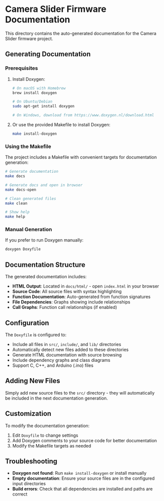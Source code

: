 # Camera Slider Firmware Documentation

This directory contains the auto-generated documentation for the Camera Slider firmware project.

## Generating Documentation

### Prerequisites

1. Install Doxygen:
   ```bash
   # On macOS with Homebrew
   brew install doxygen
   
   # On Ubuntu/Debian
   sudo apt-get install doxygen
   
   # On Windows, download from https://www.doxygen.nl/download.html
   ```

2. Or use the provided Makefile to install Doxygen:
   ```bash
   make install-doxygen
   ```

### Using the Makefile

The project includes a Makefile with convenient targets for documentation generation:

```bash
# Generate documentation
make docs

# Generate docs and open in browser
make docs-open

# Clean generated files
make clean

# Show help
make help
```

### Manual Generation

If you prefer to run Doxygen manually:

```bash
doxygen Doxyfile
```

## Documentation Structure

The generated documentation includes:

- **HTML Output**: Located in `docs/html/` - open `index.html` in your browser
- **Source Code**: All source files with syntax highlighting
- **Function Documentation**: Auto-generated from function signatures
- **File Dependencies**: Graphs showing include relationships
- **Call Graphs**: Function call relationships (if enabled)

## Configuration

The `Doxyfile` is configured to:

- Include all files in `src/`, `include/`, and `lib/` directories
- Automatically detect new files added to these directories
- Generate HTML documentation with source browsing
- Include dependency graphs and class diagrams
- Support C, C++, and Arduino (.ino) files

## Adding New Files

Simply add new source files to the `src/` directory - they will automatically be included in the next documentation generation.

## Customization

To modify the documentation generation:

1. Edit `Doxyfile` to change settings
2. Add Doxygen comments to your source code for better documentation
3. Modify the Makefile targets as needed

## Troubleshooting

- **Doxygen not found**: Run `make install-doxygen` or install manually
- **Empty documentation**: Ensure your source files are in the configured input directories
- **Build errors**: Check that all dependencies are installed and paths are correct
